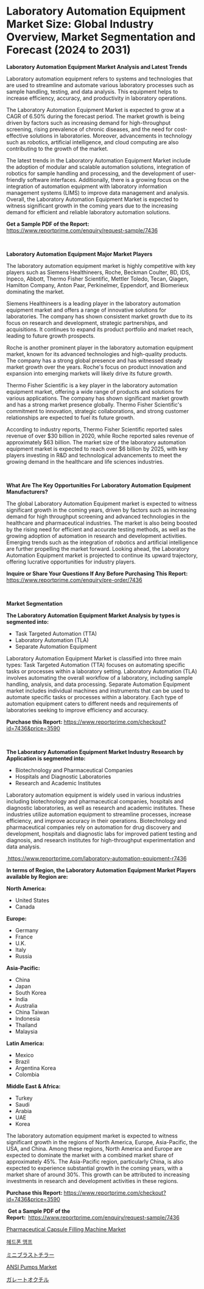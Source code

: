 <p><h1>Laboratory Automation Equipment Market Size: Global Industry Overview, Market Segmentation and Forecast (2024 to 2031)</h1></p><p><strong>Laboratory Automation Equipment Market Analysis and Latest Trends</strong></p>
<p><p>Laboratory automation equipment refers to systems and technologies that are used to streamline and automate various laboratory processes such as sample handling, testing, and data analysis. This equipment helps to increase efficiency, accuracy, and productivity in laboratory operations.</p><p>The Laboratory Automation Equipment Market is expected to grow at a CAGR of 6.50% during the forecast period. The market growth is being driven by factors such as increasing demand for high-throughput screening, rising prevalence of chronic diseases, and the need for cost-effective solutions in laboratories. Moreover, advancements in technology such as robotics, artificial intelligence, and cloud computing are also contributing to the growth of the market.</p><p>The latest trends in the Laboratory Automation Equipment Market include the adoption of modular and scalable automation solutions, integration of robotics for sample handling and processing, and the development of user-friendly software interfaces. Additionally, there is a growing focus on the integration of automation equipment with laboratory information management systems (LIMS) to improve data management and analysis. Overall, the Laboratory Automation Equipment Market is expected to witness significant growth in the coming years due to the increasing demand for efficient and reliable laboratory automation solutions.</p></p>
<p><strong>Get a Sample PDF of the Report:&nbsp;</strong> <a href="https://www.reportprime.com/enquiry/request-sample/7436">https://www.reportprime.com/enquiry/request-sample/7436</a></p>
<p>&nbsp;</p>
<p><strong>Laboratory Automation Equipment Major Market Players</strong></p>
<p><p>The laboratory automation equipment market is highly competitive with key players such as Siemens Healthineers, Roche, Beckman Coulter, BD, IDS, Inpeco, Abbott, Thermo Fisher Scientific, Mettler Toledo, Tecan, Qiagen, Hamilton Company, Anton Paar, Perkinelmer, Eppendorf, and Biomerieux dominating the market.</p><p>Siemens Healthineers is a leading player in the laboratory automation equipment market and offers a range of innovative solutions for laboratories. The company has shown consistent market growth due to its focus on research and development, strategic partnerships, and acquisitions. It continues to expand its product portfolio and market reach, leading to future growth prospects.</p><p>Roche is another prominent player in the laboratory automation equipment market, known for its advanced technologies and high-quality products. The company has a strong global presence and has witnessed steady market growth over the years. Roche's focus on product innovation and expansion into emerging markets will likely drive its future growth.</p><p>Thermo Fisher Scientific is a key player in the laboratory automation equipment market, offering a wide range of products and solutions for various applications. The company has shown significant market growth and has a strong market presence globally. Thermo Fisher Scientific's commitment to innovation, strategic collaborations, and strong customer relationships are expected to fuel its future growth.</p><p>According to industry reports, Thermo Fisher Scientific reported sales revenue of over $30 billion in 2020, while Roche reported sales revenue of approximately $63 billion. The market size of the laboratory automation equipment market is expected to reach over $6 billion by 2025, with key players investing in R&D and technological advancements to meet the growing demand in the healthcare and life sciences industries.</p></p>
<p>&nbsp;</p>
<p><strong>What Are The Key Opportunities For Laboratory Automation Equipment Manufacturers?</strong></p>
<p><p>The global Laboratory Automation Equipment market is expected to witness significant growth in the coming years, driven by factors such as increasing demand for high throughput screening and advanced technologies in the healthcare and pharmaceutical industries. The market is also being boosted by the rising need for efficient and accurate testing methods, as well as the growing adoption of automation in research and development activities. Emerging trends such as the integration of robotics and artificial intelligence are further propelling the market forward. Looking ahead, the Laboratory Automation Equipment market is projected to continue its upward trajectory, offering lucrative opportunities for industry players.</p></p>
<p><strong>Inquire or Share Your Questions If Any Before Purchasing This Report:</strong> <a href="https://www.reportprime.com/enquiry/pre-order/7436">https://www.reportprime.com/enquiry/pre-order/7436</a></p>
<p>&nbsp;</p>
<p><strong>Market Segmentation</strong></p>
<p><strong>The Laboratory Automation Equipment Market Analysis by types is segmented into:</strong></p>
<p><ul><li>Task Targeted Automation (TTA)</li><li>Laboratory Automation (TLA)</li><li>Separate Automation Equipment</li></ul></p>
<p><p>Laboratory Automation Equipment Market is classified into three main types: Task Targeted Automation (TTA) focuses on automating specific tasks or processes within a laboratory setting. Laboratory Automation (TLA) involves automating the overall workflow of a laboratory, including sample handling, analysis, and data processing. Separate Automation Equipment market includes individual machines and instruments that can be used to automate specific tasks or processes within a laboratory. Each type of automation equipment caters to different needs and requirements of laboratories seeking to improve efficiency and accuracy.</p></p>
<p><strong>Purchase this Report:&nbsp;</strong><a href="https://www.reportprime.com/checkout?id=7436&price=3590">https://www.reportprime.com/checkout?id=7436&price=3590</a></p>
<p>&nbsp;</p>
<p><strong>The Laboratory Automation Equipment Market Industry Research by Application is segmented into:</strong></p>
<p><ul><li>Biotechnology and Pharmaceutical Companies</li><li>Hospitals and Diagnostic Laboratories</li><li>Research and Academic Institutes</li></ul></p>
<p><p>Laboratory automation equipment is widely used in various industries including biotechnology and pharmaceutical companies, hospitals and diagnostic laboratories, as well as research and academic institutes. These industries utilize automation equipment to streamline processes, increase efficiency, and improve accuracy in their operations. Biotechnology and pharmaceutical companies rely on automation for drug discovery and development, hospitals and diagnostic labs for improved patient testing and diagnosis, and research institutes for high-throughput experimentation and data analysis.</p></p>
<p><a href="https://www.reportprime.com/laboratory-automation-equipment-r7436">&nbsp;https://www.reportprime.com/laboratory-automation-equipment-r7436</a></p>
<p><strong>In terms of Region, the Laboratory Automation Equipment Market Players available by Region are:</strong></p>
<p>
    <p> <strong> North America: </strong>
        <ul>
            <li>United States</li>
            <li>Canada</li>
        </ul>
        </p> 
    <p> <strong> Europe: </strong>
        <ul>
            <li>Germany</li>
            <li>France</li>
            <li>U.K.</li>
            <li>Italy</li>
            <li>Russia</li>
        </ul>
        </p> 
    <p> <strong> Asia-Pacific: </strong>
        <ul>
            <li>China</li>
            <li>Japan</li>
            <li>South Korea</li>
            <li>India</li>
            <li>Australia</li>
            <li>China Taiwan</li>
            <li>Indonesia</li>
            <li>Thailand</li>
            <li>Malaysia</li>
        </ul>
        </p> 
    <p> <strong> Latin America: </strong>
        <ul>
            <li>Mexico</li>
            <li>Brazil</li>
            <li>Argentina Korea</li>
            <li>Colombia</li>
        </ul>
        </p> 
    <p> <strong> Middle East & Africa: </strong>
        <ul>
            <li>Turkey</li>
            <li>Saudi</li>
            <li>Arabia</li>
            <li>UAE</li>
            <li>Korea</li>
        </ul>
    </p>
    </p>
<p><p>The laboratory automation equipment market is expected to witness significant growth in the regions of North America, Europe, Asia-Pacific, the USA, and China. Among these regions, North America and Europe are expected to dominate the market with a combined market share of approximately 45%. The Asia-Pacific region, particularly China, is also expected to experience substantial growth in the coming years, with a market share of around 30%. This growth can be attributed to increasing investments in research and development activities in these regions.</p></p>
<p><strong>Purchase this Report: </strong><a href="https://www.reportprime.com/checkout?id=7436&price=3590">https://www.reportprime.com/checkout?id=7436&price=3590</a></p>
<p>&nbsp;<strong>Get a Sample PDF of the Report:&nbsp;&nbsp;</strong><a href="https://www.reportprime.com/enquiry/request-sample/7436">https://www.reportprime.com/enquiry/request-sample/7436</a></p>
<p><strong></strong></p>
<p><p><a href="https://github.com/shotows/Market-Research-Report-List-2/blob/main/pharmaceutical-capsule-filling-machine-market.md">Pharmaceutical Capsule Filling Machine Market</a></p><p><a href="https://github.com/darrellockm3ytan895656/Market-Research-Report-List-1/blob/main/529815224041.md">헤드폰 앰프</a></p><p><a href="https://medium.com/@alliegrater55/%E3%83%9F%E3%83%8B%E3%83%96%E3%83%A9%E3%82%B9%E3%83%88%E3%83%81%E3%83%A9%E3%83%BC%E3%83%9E%E3%83%BC%E3%82%B1%E3%83%83%E3%83%88%E8%AA%BF%E6%9F%BB%E3%83%AC%E3%83%9D%E3%83%BC%E3%83%88-%E3%81%9D%E3%81%AE%E6%AD%B4%E5%8F%B2%E3%81%A8%E4%BA%88%E6%B8%AC2031%E5%B9%B4%E3%81%8B%E3%82%892024%E5%B9%B4%E3%81%BE%E3%81%A7-cda80429c95b">ミニブラストチラー</a></p><p><a href="https://github.com/beatblasta/Market-Research-Report-List-2/blob/main/ansi-pumps-market.md">ANSI Pumps Market</a></p><p><a href="https://medium.com/@victor.sharp87978/%E3%82%AA%E3%82%AF%E3%83%81%E3%83%AB%E3%82%AC%E3%83%AC%E3%83%BC%E3%83%88%E5%B8%82%E5%A0%B4%E3%81%AE%E3%82%A4%E3%83%B3%E3%82%B5%E3%82%A4%E3%83%88-%E5%B8%82%E5%A0%B4%E3%83%88%E3%83%AC%E3%83%B3%E3%83%89-%E6%88%90%E9%95%B7-2024%E5%B9%B4%E3%81%8B%E3%82%892031%E5%B9%B4%E3%81%BE%E3%81%A7%E3%81%AE%E4%BA%88%E6%B8%AC-fc308cbaa171">ガレートオクチル</a></p></p>
